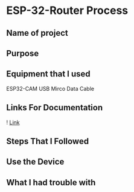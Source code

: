 # ESP-32-Router Process

## Name of project

## Purpose

## Equipment that I used
ESP32-CAM
USB Mirco Data Cable

## Links For Documentation
! [Link](https://github.com/CyberVirtuals/ESP-32-Router/blob/main/ESP%2032%20Project.png)

## Steps That I Followed

## Use the Device

## What I had trouble with
